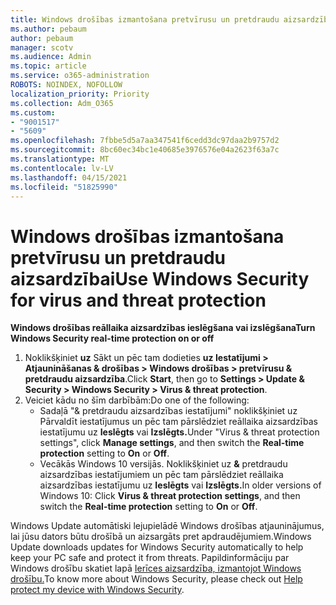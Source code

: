 ```yaml
---
title: Windows drošības izmantošana pretvīrusu un pretdraudu aizsardzībai
ms.author: pebaum
author: pebaum
manager: scotv
ms.audience: Admin
ms.topic: article
ms.service: o365-administration
ROBOTS: NOINDEX, NOFOLLOW
localization_priority: Priority
ms.collection: Adm_O365
ms.custom:
- "9001517"
- "5609"
ms.openlocfilehash: 7fbbe5d5a7aa347541f6cedd3dc97daa2b9757d2
ms.sourcegitcommit: 8bc60ec34bc1e40685e3976576e04a2623f63a7c
ms.translationtype: MT
ms.contentlocale: lv-LV
ms.lasthandoff: 04/15/2021
ms.locfileid: "51825990"
---
```

# <a name="use-windows-security-for-virus-and-threat-protection"></a><span data-ttu-id="7c7eb-102">Windows drošības izmantošana pretvīrusu un pretdraudu aizsardzībai</span><span class="sxs-lookup"><span data-stu-id="7c7eb-102">Use Windows Security for virus and threat protection</span></span>

<span data-ttu-id="7c7eb-103">**Windows drošības reāllaika aizsardzības ieslēgšana vai izslēgšana**</span><span class="sxs-lookup"><span data-stu-id="7c7eb-103">**Turn Windows Security real-time protection on or off**</span></span>

1. <span data-ttu-id="7c7eb-104">Noklikšķiniet **uz** Sākt un pēc tam dodieties **uz Iestatījumi > Atjaunināšanas & drošības > Windows drošības > pretvīrusu & pretdraudu aizsardzība**.</span><span class="sxs-lookup"><span data-stu-id="7c7eb-104">Click **Start**, then go to **Settings > Update & Security > Windows Security > Virus & threat protection**.</span></span>
2. <span data-ttu-id="7c7eb-105">Veiciet kādu no šīm darbībām:</span><span class="sxs-lookup"><span data-stu-id="7c7eb-105">Do one of the following:</span></span>
    - <span data-ttu-id="7c7eb-106">Sadaļā "& pretdraudu aizsardzības iestatījumi" noklikšķiniet uz Pārvaldīt  iestatījumus un pēc tam pārslēdziet reāllaika aizsardzības iestatījumu uz **Ieslēgts** vai **Izslēgts.**</span><span class="sxs-lookup"><span data-stu-id="7c7eb-106">Under "Virus & threat protection settings", click **Manage settings**, and then switch the **Real-time protection** setting to **On** or **Off**.</span></span>
    - <span data-ttu-id="7c7eb-107">Vecākās Windows 10 versijās. Noklikšķiniet uz **&** pretdraudu  aizsardzības iestatījumiem un pēc tam pārslēdziet reāllaika aizsardzības iestatījumu uz **Ieslēgts** vai **Izslēgts.**</span><span class="sxs-lookup"><span data-stu-id="7c7eb-107">In older versions of Windows 10: Click **Virus & threat protection settings**, and then switch the **Real-time protection** setting to **On** or **Off**.</span></span>

<span data-ttu-id="7c7eb-108">Windows Update automātiski lejupielādē Windows drošības atjauninājumus, lai jūsu dators būtu drošībā un aizsargāts pret apdraudējumiem.</span><span class="sxs-lookup"><span data-stu-id="7c7eb-108">Windows Update downloads updates for Windows Security automatically to help keep your PC safe and protect it from threats.</span></span> <span data-ttu-id="7c7eb-109">Papildinformāciju par Windows drošību skatiet lapā [Ierīces aizsardzība, izmantojot Windows drošību.](https://support.microsoft.com/help/17464/windows-10-help-protect-my-device-with-windows-security)</span><span class="sxs-lookup"><span data-stu-id="7c7eb-109">To know more about Windows Security, please check out [Help protect my device with Windows Security](https://support.microsoft.com/help/17464/windows-10-help-protect-my-device-with-windows-security).</span></span>
